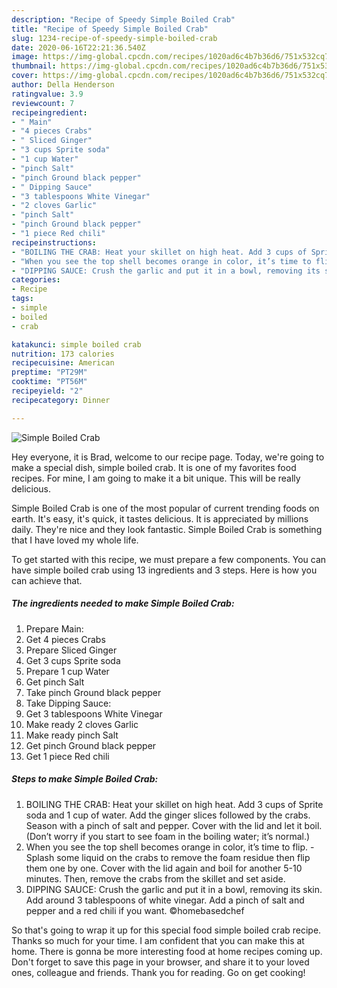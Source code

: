 ```yaml
---
description: "Recipe of Speedy Simple Boiled Crab"
title: "Recipe of Speedy Simple Boiled Crab"
slug: 1234-recipe-of-speedy-simple-boiled-crab
date: 2020-06-16T22:21:36.540Z
image: https://img-global.cpcdn.com/recipes/1020ad6c4b7b36d6/751x532cq70/simple-boiled-crab-recipe-main-photo.jpg
thumbnail: https://img-global.cpcdn.com/recipes/1020ad6c4b7b36d6/751x532cq70/simple-boiled-crab-recipe-main-photo.jpg
cover: https://img-global.cpcdn.com/recipes/1020ad6c4b7b36d6/751x532cq70/simple-boiled-crab-recipe-main-photo.jpg
author: Della Henderson
ratingvalue: 3.9
reviewcount: 7
recipeingredient:
- " Main"
- "4 pieces Crabs"
- " Sliced Ginger"
- "3 cups Sprite soda"
- "1 cup Water"
- "pinch Salt"
- "pinch Ground black pepper"
- " Dipping Sauce"
- "3 tablespoons White Vinegar"
- "2 cloves Garlic"
- "pinch Salt"
- "pinch Ground black pepper"
- "1 piece Red chili"
recipeinstructions:
- "BOILING THE CRAB: Heat your skillet on high heat. Add 3 cups of Sprite soda and 1 cup of water. Add the ginger slices followed by the crabs. Season with a pinch of salt and pepper. Cover with the lid and let it boil. (Don’t worry if you start to see foam in the boiling water; it’s normal.)"
- "When you see the top shell becomes orange in color, it’s time to flip. Splash some liquid on the crabs to remove the foam residue then flip them one by one. Cover with the lid again and boil for another 5-10 minutes. Then, remove the crabs from the skillet and set aside."
- "DIPPING SAUCE: Crush the garlic and put it in a bowl, removing its skin. Add around 3 tablespoons of white vinegar. Add a pinch of salt and pepper and a red chili if you want. ©homebasedchef"
categories:
- Recipe
tags:
- simple
- boiled
- crab

katakunci: simple boiled crab 
nutrition: 173 calories
recipecuisine: American
preptime: "PT29M"
cooktime: "PT56M"
recipeyield: "2"
recipecategory: Dinner

---
```



![Simple Boiled Crab](https://img-global.cpcdn.com/recipes/1020ad6c4b7b36d6/751x532cq70/simple-boiled-crab-recipe-main-photo.jpg)

Hey everyone, it is Brad, welcome to our recipe page. Today, we're going to make a special dish, simple boiled crab. It is one of my favorites food recipes. For mine, I am going to make it a bit unique. This will be really delicious.

Simple Boiled Crab is one of the most popular of current trending foods on earth. It's easy, it's quick, it tastes delicious. It is appreciated by millions daily. They're nice and they look fantastic. Simple Boiled Crab is something that I have loved my whole life.




To get started with this recipe, we must prepare a few components. You can have simple boiled crab using 13 ingredients and 3 steps. Here is how you can achieve that.

<!--inarticleads1-->

##### The ingredients needed to make Simple Boiled Crab:

1. Prepare  Main:
1. Get 4 pieces Crabs
1. Prepare  Sliced Ginger
1. Get 3 cups Sprite soda
1. Prepare 1 cup Water
1. Get pinch Salt
1. Take pinch Ground black pepper
1. Take  Dipping Sauce:
1. Get 3 tablespoons White Vinegar
1. Make ready 2 cloves Garlic
1. Make ready pinch Salt
1. Get pinch Ground black pepper
1. Get 1 piece Red chili




<!--inarticleads2-->

##### Steps to make Simple Boiled Crab:

1. BOILING THE CRAB: Heat your skillet on high heat. Add 3 cups of Sprite soda and 1 cup of water. Add the ginger slices followed by the crabs. Season with a pinch of salt and pepper. Cover with the lid and let it boil. (Don’t worry if you start to see foam in the boiling water; it’s normal.)
1. When you see the top shell becomes orange in color, it’s time to flip. - Splash some liquid on the crabs to remove the foam residue then flip them one by one. Cover with the lid again and boil for another 5-10 minutes. Then, remove the crabs from the skillet and set aside.
1. DIPPING SAUCE: Crush the garlic and put it in a bowl, removing its skin. Add around 3 tablespoons of white vinegar. Add a pinch of salt and pepper and a red chili if you want. ©homebasedchef




So that's going to wrap it up for this special food simple boiled crab recipe. Thanks so much for your time. I am confident that you can make this at home. There is gonna be more interesting food at home recipes coming up. Don't forget to save this page in your browser, and share it to your loved ones, colleague and friends. Thank you for reading. Go on get cooking!
